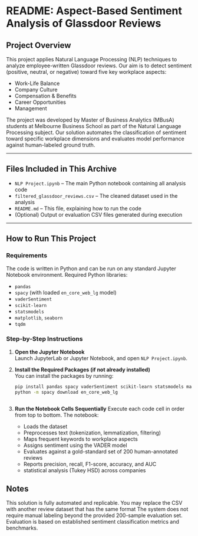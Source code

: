 # README: Aspect-Based Sentiment Analysis of Glassdoor Reviews

## Project Overview
This project applies Natural Language Processing (NLP) techniques to analyze employee-written Glassdoor reviews. Our aim is to detect sentiment (positive, neutral, or negative) toward five key workplace aspects:

- Work-Life Balance
- Company Culture
- Compensation & Benefits
- Career Opportunities
- Management

The project was developed by Master of Business Analytics (MBusA) students at Melbourne Business School as part of the Natural Language Processing subject. Our solution automates the classification of sentiment toward specific workplace dimensions and evaluates model performance against human-labeled ground truth.

---

## Files Included in This Archive

- `NLP Project.ipynb` – The main Python notebook containing all analysis code
- `filtered_glassdoor_reviews.csv` – The cleaned dataset used in the analysis
- `README.md` – This file, explaining how to run the code
- (Optional) Output or evaluation CSV files generated during execution

---

## How to Run This Project

### Requirements
The code is written in Python and can be run on any standard Jupyter Notebook environment. Required Python libraries:

- `pandas`
- `spacy` (with loaded `en_core_web_lg` model)
- `vaderSentiment`
- `scikit-learn`
- `statsmodels`
- `matplotlib`, `seaborn`
- `tqdm`

### Step-by-Step Instructions

1. **Open the Jupyter Notebook**  
   Launch JupyterLab or Jupyter Notebook, and open `NLP Project.ipynb`.

2. **Install the Required Packages (if not already installed)**  
   You can install the packages by running:
   ```bash
   pip install pandas spacy vaderSentiment scikit-learn statsmodels matplotlib seaborn tqdm
   python -m spacy download en_core_web_lg



3. **Run the Notebook Cells Sequentially**
   Execute each code cell in order from top to bottom. The notebook:
   - Loads the dataset
   - Preprocesses text (tokenization, lemmatization, filtering)
   - Maps frequent keywords to workplace aspects
   - Assigns sentiment using the VADER model
   - Evaluates against a gold-standard set of 200 human-annotated reviews
   - Reports precision, recall, F1-score, accuracy, and AUC
   - statistical analysis (Tukey HSD) across companies

## Notes
   This solution is fully automated and replicable. You may replace the CSV with another review dataset that has the same format
   The system does not require manual labeling beyond the provided 200-sample evaluation set.
   Evaluation is based on established sentiment classification metrics and benchmarks.
